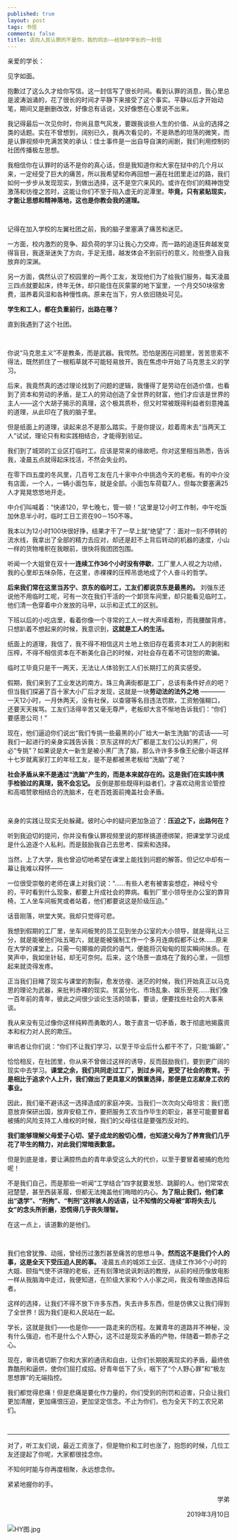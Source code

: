 ```yaml
---
published: true
layout: post
tags: 书信
comments: false
title: 该向人民认罪的不是你，我的同志——给狱中学长的一封信
---
```


亲爱的学长：

见字如面。

抱歉过了这么久才给你写信。这一封信写了很长时间。看到认罪的消息，我心里总是波涛汹涌的，花了很长的时间才平静下来接受了这个事实。平静以后才开始动笔，期间又是删删改改，好像总有话说，又好像憋在心里说不出来。

 

我记得最后一次见你时，你尚且意气风发，要跟我谈些人生的价值、从业的选择之类的话题。实在不曾想到，阔别已久，我再次看见的，不是熟悉的坦荡的微笑，而是认罪视频中充满苦笑的承认：佳士事件是一出自导自演的闹剧，我们利用控制的社团传播极左思想。

我相信你在认罪时的话不是你的真心话，但是我知道你和大家在狱中的几个月以来，一定经受了巨大的痛苦，所以我希望和你再回想一遍在社团里走过的路，我们如何一步步从发现现实，到做出选择，这不是空穴来风的。或许在你们的精神饱受激荡和彷徨之苦时，这能让你们不至于陷入虚无的泥潭里。**毕竟，只有紧贴现实，才能让思想和精神落地，这也是你教会我的道理。**

<br/>

记得在加入学校的左翼社团之前，我的脑子里塞满了痛苦和迷茫。

一方面，校内激烈的竞争、超负荷的学习让我心力交瘁，而一路的追逐狂奔越发变得盲目，我逐渐迷失了方向，手足无措，越发体会不到前行的意义，险些堕入自我放弃的深渊。

另一方面，偶然认识了校园里的一两个工友，发现他们为了给我们服务，每天凌晨三四点就要起床，终年无休，却只能住在灰蒙蒙的地下室里，一个月交50块宿舍费，滋养着风湿和各种慢性病。原来在当下，穷人依旧随处可见。

**学生和工人，都在负重前行，出路在哪？**

直到我遇到了这个社团。

<br/>

你说“马克思主义”不是教条，而是武器。我愕然。恐怕是困在问题里，苦苦思索不得法，既然抓住了一根稻草就不可能轻易放开。我在焦虑中开始了马克思主义的学习。

后来，我竟然真的透过理论找到了问题的逻辑，我懂得了是劳动在创造价值，也看到了资本和劳动的矛盾，是工人的劳动创造了全世界的财富，他们才应该是世界的主人——这个大胡子揭示的真理，这个极其质朴，但又时常被既得利益者刻意掩盖的道理，从此印在了我的脑子里。

但是纸面上的道理，读起来总不是那么踏实。于是你提议，趁着周末去“当两天工人”试试，理论只有和实践相结合，才能得到验证。

我们到了城郊的工业区打临时工。应该是常来的缘故吧，你对这里相当熟悉，告诉我，凌晨五点就得起床找活，不然会失业的。

在零下四五度的冬风里，几百号工友在几十家中介中挑选今天的老板。有的中介没有店面，一个人，一辆小面包车，就是全部。小面包车荷载7人，但每次要塞满25人才晃晃悠悠地开走。

中介们叫喊着：“快递120，早七晚七，管一顿！”这里是12小时工作制，中午吃饭加休息半小时，临时工日工资在90－150不等。

我本以为12小时100块很好挣，结果才干了一早上就“绝望”了：面对一刻不停转的流水线，我拿出了全部的精力去应对，却还是赶不上背后转动的机器的速度，小山一样的货物堆积在我眼前，很快将我团团包围。

听闻一个大姐曾在双十一**连续工作36个小时没有停歇**，工厂里人人视之为功绩，我的心里却五味杂陈，在这里，赤裸裸的压榨吊诡地成了个人奋斗的哲学。

**后来我们常在这里当苏宁、京东的临时工，工友们都说京东是最黑的。** 刘强东还说他不用临时工呢，可有一次在我们干活的一个卸货车间里，却只能看见临时工，他们清一色穿着中介发放的马甲，以示和正式工的区别。

下班以后的小吃店里，看着你像一个寻常的工人一样大声嗦着粉，而我腰酸背疼，只想趴着不想起来的时候，我意识到，**这就是工人的生活。**

纸面上的道理，我信了，我不得不相信这片土地上依旧存在着资本对工人的剥削和压榨，不得不相信资本在不断美化自己的时候，对社会存在着不可饶恕的欺骗。

临时工毕竟只是干一两天，无法让人体验到工人们长期打工的真实感受。

假期，我们来到了工业发达的南方。珠三角满街都是工厂，总该有条件好点的吧？但当我们探遍了百十家大小厂后才发现，这就是一块**劳动法的法外之地** ————一天12小时，一月休两天，没有社保，以查寝等名目违法罚款，工资勉强糊口，还要天天挨骂。工友们活得辛苦又毫无尊严，老板却大言不惭地告诉我们：“你们要感恩公司！”

现在，他们逼迫你们说出“我们专挑一些最黑的小厂给大一新生洗脑”的谎话——可我们一起进行的亲身实践告诉我：京东这样的大厂都是工友们公认的黑厂，何必“专挑”？如果说是大一新生是被小黑厂洗了脑，那么许许多多像王纪傲小哥这样十七岁就离家打工的年轻工友，是不是都被黑老板给“洗脑”了呢？

**社会矛盾从来不是通过“洗脑”产生的，而是本来就存在的。这是我们在实践中携手检验过的真理，我不会忘记。** 反倒是那些既得利益者们，才喜欢动用言论管控和高唱赞歌相结合的洗脑术，在老百姓面前掩盖社会矛盾。

<br/>

亲身的实践让现实无处躲藏。彼时心中的疑问更加急迫了：**压迫之下，出路何在？**

听到我迫切的提问，你并没有像认罪视频里说的那样搞道德绑架，把课堂学习说成是什么追逐个人私利。而是鼓励我自己去思考、探索和选择。

当然，上了大学，我也曾迫切地希望在课堂上能找到问题的解答。但记忆中却有一幕让我难以释怀——

一位很受崇敬的老师在课上对我们说：“……有些人老有被害妄想症，神经兮兮的，平时看到什么现象，都要上升成社会的弊病。看到厂里小领导坐办公室的靠背椅，工人坐车间板凳或者站着，他们都要说这是阶级压迫。”

话音刚落，哄堂大笑。我却只觉得可悲。

我想到假期的工厂里，坐车间板凳的员工见到坐办公室的大小领导，就是得礼让三分，就是能被他们吆五喝六，就是能被强制工作一个多月连病假都不让休……原来在大学的课堂上，只需一句揶揄的调侃的语气，便能将沉甸甸的现实瞬间抹杀。在笑声中，我如坐针毡，却无可奈何。后来，这个场景一直烙在了我的心里，一回想起来就烫得发疼。

正当我们目睹了现实与课堂的割裂，愈发彷徨、迷茫的时候，我们开始真正以马克思的理论为武器，来批判赤裸的现实。贫富分化、市场乱象、娱乐至死……我们像一百年前的青年，彼此之间很少谈论生活的琐事，要谈，便要找些社会的大事来谈。

我从来没有见过像你这样纯粹而勇敢的人，敢于直言一切矛盾，敢于彻底地揭露资本和权力对人民的欺压。

审讯者让你们说：“你们不让我们学习，以至于毕业后什么都干不了，只能‘煽巅’。”

恰恰相反，在社团里，你从来不曾做过这样的诱导，反而鼓励我们，要到更广阔的现实中去学习。**课堂之余，我们共同走过工厂，到过乡间，更受了社会的教育。于是相比于追求个人上升，我们做出了更具意义的慎重选择，那便是立志献身工农的事业。**

因此，我们毫不避讳这一选择造成的家庭冲突。当我们一次次向父母坦言：我们愿意放弃保研出国，放弃安稳工作，要把服务工农当作毕生的职业，甚至可能要冒着被捕的风险支持工人维权的时候，我们的父母往往是要强烈反对的。

**我们能够理解父母爱子心切、望子成龙的殷切心情，也知道父母为了养育我们几乎花了毕生的精力，对此我们常暗表歉意。**

但是到底是谁，要让满腔热血的青年承受这么大的代价，以至于要冒着被捕的危险呢！

不是我们自己，而是那些一听闻“工学结合”四字就要发怒、跳脚的人。他们常常衣冠楚楚，甚至西装革履，但都无法掩盖他们晦暗的内心。**为了阻止我们，他们拿出“退学”、“刑拘”、“判刑”这样骇人的话语，让不知情的父母被“即将失去儿女”的念头所折磨，恐慌得几乎丧失理智。**

在这一点上，该道歉的是他们。

<br/>

我们也曾犹豫、动摇，曾经历过激烈甚至痛苦的思想斗争。**然而这不是我们个人的事，这是全天下受压迫人民的事。** 凌晨五点的城郊工业区、连续工作36个小时的大姐、颐指气使不讲理的老板，还有刻薄地说讽刺话的教授，从前的经历像放电影一样从我脑海中走过，我便知道，在阶级大家和个人小家之间，我没有理由选择后者。

这样的选择，让我们不得不放下许多东西，失去许多东西，但是仿佛又让我们得到了全世界！因为我们是和人民站在一起。

学长，这就是我们——也是你——一路走来的历程。左翼青年的道路并不神秘，没有什么强迫，也不是什么个人野心，这不过是现实矛盾的产物，伴随着一颗赤子之心。

现在，审讯者切断了你和大家的通讯和自由，让你们长期脱离现实的矛盾，最终依靠酷刑和逼供，使你们屈打成招。好青年低下了头，咽下了“个人野心罪”和“极左思想罪”的无端指控。

我们都觉得悲痛！但是悲痛是要化作力量的，你们受到的刑罚和迫害，只会让我们更加清醒，更加痛恨压迫，更加坚定信念。不止为你们，也为全天下的工农兄弟们。

<br/>

---

对了，听工友们说，最近工资涨了，但是物价和工时也涨了，抱怨的时候，几位工友还提起了你呢，大家都很挂念你。

不知何时能与你再度相聚，永远想念你。

紧紧地握你的手。

<p align="right">学弟</p>

<p align="right">2019年3月10日</p>

<p style="align: center;">
 <img src="https://i.loli.net/2019/03/10/5c85017686a53.jpg" alt="HY图.jpg" title="HY图.jpg" />
</p>
